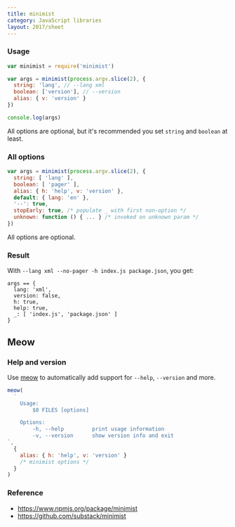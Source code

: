 ```yaml
---
title: minimist
category: JavaScript libraries
layout: 2017/sheet
---
```


### Usage

```js
var minimist = require('minimist')
```

<!-- {.-setup} -->

```js
var args = minimist(process.argv.slice(2), {
  string: 'lang', // --lang xml
  boolean: ['version'], // --version
  alias: { v: 'version' }
})
```

```js
console.log(args)
```

All options are optional, but it's recommended you set `string` and `boolean` at least.

### All options

```js
var args = minimist(process.argv.slice(2), {
  string: [ 'lang' ],
  boolean: [ 'pager' ],
  alias: { h: 'help', v: 'version' },
  default: { lang: 'en' },
  '--': true,
  stopEarly: true, /* populate _ with first non-option */
  unknown: function () { ... } /* invoked on unknown param */
})
```

All options are optional.

### Result

With `--lang xml --no-pager -h index.js package.json`, you get:

<!-- {.-setup} -->

```
args == {
  lang: 'xml',
  version: false,
  h: true,
  help: true,
  _: [ 'index.js', 'package.json' ]
}
```

## Meow

### Help and version

Use [meow](https://www.npmjs.com/package/meow) to automatically add support for `--help`, `--version` and more.

<!-- {.-setup} -->

```js
meow(
  `
    Usage:
        $0 FILES [options]

    Options:
        -h, --help         print usage information
        -v, --version      show version info and exit
`,
  {
    alias: { h: 'help', v: 'version' }
    /* minimist options */
  }
)
```

### Reference

* <https://www.npmjs.org/package/minimist>
* <https://github.com/substack/minimist>
